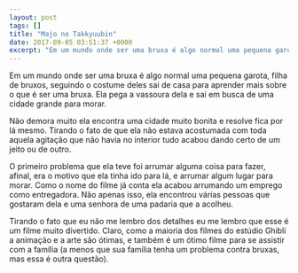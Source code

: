 ```yaml
---
layout: post
tags: []
title: "Majo no Takkyuubin"
date: 2017-09-05 03:51:37 +0000
excerpt: "Em um mundo onde ser uma bruxa é algo normal uma pequena garota, filha de bruxos, seguindo o costume deles sai de casa para aprender mais..."
---
```


Em um mundo onde ser uma bruxa é algo normal uma pequena garota, filha de bruxos, seguindo o costume deles sai de casa para aprender mais sobre o que é ser uma bruxa. Ela pega a vassoura dela e sai em busca de uma cidade grande para morar.

Não demora muito ela encontra uma cidade muito bonita e resolve fica por lá mesmo. Tirando o fato de que ela não estava acostumada com toda aquela agitação que não havia no interior tudo acabou dando certo de um jeito ou de outro.

O primeiro problema que ela teve foi arrumar alguma coisa para fazer, afinal, era o motivo que ela tinha ido para lá, e arrumar algum lugar para morar. Como o nome do filme já conta ela acabou arrumando um emprego como entregadora. Não apenas isso, ela encontrou várias pessoas que gostaram dela e uma senhora de uma padaria que a acolheu.

Tirando o fato que eu não me lembro dos detalhes eu me lembro que esse é um filme muito divertido. Claro, como a maioria dos filmes do estúdio Ghibli a animação e a arte são ótimas, e também é um ótimo filme para se assistir com a família (a menos que sua família tenha um problema contra bruxas, mas essa é outra questão).